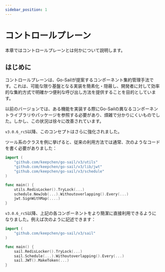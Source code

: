 ```yaml
---
sidebar_position: 1
---
```


# コントロールプレーン
本章ではコントロールプレーンとは何かについて説明します。
## はじめに
コントロールプレーンは、Go-Sailが提案するコンポーネント集約管理手法です。これは、可能な限り基盤となる実装を簡素化・隠蔽し、開発者に対して効率的な集約方式で明確かつ便利な呼び出し方法を提供することを目的としています。

以前のバージョンでは、ある機能を実装する際にGo-Sailの異なるコンポーネントライブラリやパッケージを参照する必要があり、煩雑で分かりにくいものでした。しかし、この状況は徐々に改善されています。

`v3.0.6_rc5`以降、このコンセプトはさらに強化されました。

ツール系のクラスを例に挙げると、従来の利用方法では通常、次のようなコードを書く必要がありました：
```go title="main.go" showLineNumbers  
import ( 
    "github.com/keepchen/go-sail/v3/utils"
    "github.com/keepchen/go-sail/v3/lib/jwt"
    "github.com/keepchen/go-sail/v3/schedule"
)

func main() {
    utils.RedisLocker().TryLock(...)
    schedule.NewJob(...).Withoutoverlapping().Every(...)
    jwt.SignWithMap(....)
}
```  
`v3.0.6_rc5`以降、上記の各コンポーネントをより簡潔に直接利用できるようになりました。例えば次のように記述できます：  
```go title="main.go" showLineNumbers  
import ( 
    "github.com/keepchen/go-sail/v3/sail"
)

func main() {
    sail.RedisLocker().TryLock(...)
    sail.Schedule(...).Withoutoverlapping().Every(...)
    sail.JWT().MakeToken(...)
}
```  